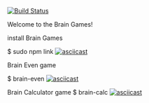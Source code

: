 [![Build Status](https://travis-ci.org/x0xl0ma/frontend-project-lvl1.svg?branch=master)](https://travis-ci.org/x0xl0ma/frontend-project-lvl1)

Welcome to the Brain Games! 

install Brain Games 

$ sudo npm link
[![asciicast](https://asciinema.org/a/NiA3ekjme8HeL5JgawmVuYth8.svg)](https://asciinema.org/a/NiA3ekjme8HeL5JgawmVuYth8)


Brain Even game

$ brain-even
[![asciicast](https://asciinema.org/a/OxlI56o02bOCTVNlg9ut2P8Yi.svg)](https://asciinema.org/a/OxlI56o02bOCTVNlg9ut2P8Yi)


Brain Calculator game
$ brain-calc
[![asciicast](https://asciinema.org/a/zYcok34ZuqkVVUZG9CsfRro5j.svg)](https://asciinema.org/a/zYcok34ZuqkVVUZG9CsfRro5j)







